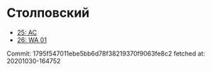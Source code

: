 # Столповский
- [25: AC](25.md)
- [26: WA 01](26.md)

Commit: 1795f547011ebe5bb6d78f38219370f9063fe8c2
 fetched at: 20201030-164752
